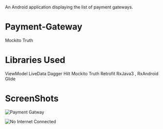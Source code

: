 An Android application displaying the list of payment gateways.

# Payment-Gateway
Mockito 
Truth

# Libraries Used 
ViewModel
LiveData
Dagger Hilt
Mockito 
Truth
Retrofit
RxJava3 , RxAndroid 
Glide


# ScreenShots

![Payment Gatway](https://user-images.githubusercontent.com/5154404/120753582-039ec580-c529-11eb-9bf7-ae6c1becf9e2.jpg)

![No Internet Connected](https://user-images.githubusercontent.com/5154404/120753593-07324c80-c529-11eb-8e19-5ff2a22610de.jpg)
